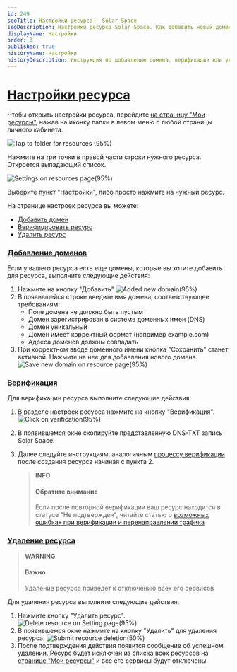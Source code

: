```yaml
---
id: 249
seoTitle: Настройки ресурса — Solar Space
seoDescription: Настройки ресурса Solar Space. Как добавить новый домен, верифицировать или удалить ресурс. Подробная инструкция по настройке ресурсов
displayName: Настройки
order: 3
published: true
historyName: Настройки
historyDescription: Инструкция по добавлению домена, верификации или удалению ресурса
---
```


# [Настройки ресурса](settings-for-resource)

Чтобы открыть настройки ресурса, перейдите [на страницу "Мои ресурсы"]([246]), нажав на иконку папки в левом меню с любой страницы личного кабинета.

![Tap to folder for resources (95%)](https://img.solarspace.pro/docs/tap-to-folder-for-resources.jpg "Переход на страницу Мои ресурсы")

Нажмите на три точки в правой части строки нужного ресурса. Откроется выпадающий список.

![Settings on resources page(95%)](https://img.solarspace.pro/docs/settings-on-resources-page.jpg "Настройки на странице ресурсов")

Выберите пункт "Настройки", либо просто нажмите на нужный ресурс.

На странице настроек ресурса вы можете:
- [Добавить домен]([249#adding-new-domain])
- [Верифицировать ресурс]([249#verification])
- [Удалить ресурс]([249#delete-resource])

### [Добавление доменов](adding-new-domain)
Если у вашего ресурса есть еще домены, которые вы хотите добавить для ресурса, выполните следующие действия:

1. Нажмите на кнопку "Добавить"
![Added new domain(95%)](https://img.solarspace.pro/docs/added-new-domain.jpg "Добавление нового домена")
2. В появившейся строке введите имя домена, соответствующее требованиям:
    - Поле домена не должно быть пустым
    - Домен зарегистрирован в системе доменных имен (DNS)
    - Домен уникальный
    - Домен имеет корректный формат (например example.com)
    - Адреса доменов должны совпадать
3. При корректном вводе доменного имени кнопка "Сохранить" станет активной. Нажмите на нее для добавления нового домена.
![Save new domain on resource page(95%)](https://img.solarspace.pro/docs/save-new-domain-on-resource-page.jpg "Добавление домена на странице ресурса")


### [Верификация](verification)
Для верификации ресурса выполните следующие действия: 

1. В разделе настроек ресурса нажмите на кнопку "Верификация".
![Click on verification(95%)](https://img.solarspace.pro/docs/click-on-verification.jpg "Верифицировать ресурс со страницы ресурса")
2. В появившемся окне скопируйте представленную DNS-TXT запись Solar Space.
3. Далее следуйте инструкциям, аналогичным [процессу верификации]([206#after-resource-creation]) после создания ресурса начиная с пункта 2.

    > **INFO**
    > #### Обратите внимание
    > Если после повторной верификации ваш ресурс находится в статусе "Не подтвержден", читайте статью о [возможных ошибках при верификации и перенаправлении трафика]([268])

### [Удаление ресурса](delete-resource)

> **WARNING**
> #### Важно
> Удаление ресурса приведет к отключению всех его сервисов

Для удаления ресурса выполните следующие действия:
1. Нажмите кнопку "Удалить ресурс".
![Delete resource on Setting page(95%)](https://img.solarspace.pro/docs/my-resources-settings-for-delete.jpg "Удаление ресурса на странице настроек")
2. В появившемся окне нажмите на кнопку "Удалить" для удаления ресурса.
![Submit recource deletion(50%)](https://img.solarspace.pro/docs/my-resources-settings-for-delete-2.jpg "Подтверждение удаления ресурса")
5. После подтверждения действия появится сообщение об успешном удалении. Ресурс будет исключен из списка всех ресурсов [на странице "Мои ресурсы"]([246]) и все его сервисы будут отключены.